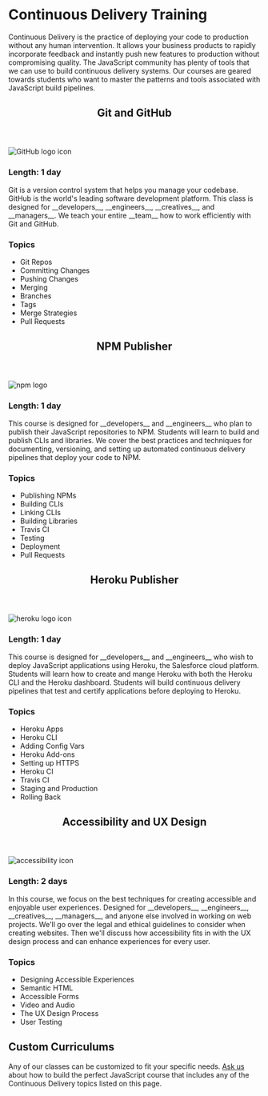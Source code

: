 Continuous Delivery Training
=========

Continuous Delivery is the practice of deploying your code to production without
any human intervention. It allows your business products to rapidly incorporate
feedback and instantly push new features to production without compromising quality.
The JavaScript community has plenty of tools that we can use to build continuous delivery
systems. Our courses are geared towards students who want to master the patterns
and tools associated with JavaScript build pipelines.

<section class="mh-course">
  <header>
    <h2>Git and GitHub</h2>
  </header>
  <div>
    <img src="/img/logo/github.png" class="free" alt="GitHub logo icon" />
    <div>
      <h3>Length: 1 day</h3>
      <p>
      Git is a version control system that helps you manage your codebase. GitHub is
      the world's leading software development platform. This class is designed for __developers__, __engineers__, __creatives__, and __managers__.
      We teach your entire __team__ how to work efficiently with Git and GitHub.
      </p>
    </div>
    <div>
      <h3>Topics</h3>
      <ul>
        <li>Git Repos</li>
        <li>Committing Changes</li>
        <li>Pushing Changes</li>
        <li>Merging</li>
        <li>Branches</li>
        <li>Tags</li>
        <li>Merge Strategies</li>
        <li>Pull Requests</li>
      </ul>
    </div>
  </div>
</section>

<section class="mh-course">
  <header>
    <h2>NPM Publisher</h2>
  </header>
  <div>
    <img src="/img/logo/npm.png" class="free" alt="npm logo" />
    <div>
      <h3>Length: 1 day</h3>
      <p>
      This course is designed for __developers__ and __engineers__ who plan to
      publish their JavaScript repositories to NPM. Students will learn to build and
      publish CLIs and libraries. We cover the best practices and techniques
      for documenting, versioning, and setting up automated continuous delivery pipelines
      that deploy your code to NPM.
      </p>
    </div>
    <div>
      <h3>Topics</h3>
      <ul>
        <li>Publishing NPMs</li>
        <li>Building CLIs</li>
        <li>Linking CLIs</li>
        <li>Building Libraries</li>
        <li>Travis CI</li>
        <li>Testing</li>
        <li>Deployment</li>
        <li>Pull Requests</li>
      </ul>
    </div>
  </div>
</section>

<section class="mh-course">
  <header>
    <h2>Heroku Publisher</h2>
  </header>
  <div>
    <img src="/img/logo/heroku.png" class="free" alt="heroku logo icon" />
    <div>
      <h3>Length: 1 day</h3>
      <p>
      This course is designed for __developers__ and __engineers__ who wish to
      deploy JavaScript applications using Heroku, the Salesforce cloud platform. Students will
      learn how to create and mange Heroku with both the Heroku CLI and the Heroku dashboard.
      Students will build continuous delivery pipelines that test and certify applications before
      deploying to Heroku.
      </p>
    </div>
    <div>
      <h3>Topics</h3>
      <ul>
        <li>Heroku Apps</li>
        <li>Heroku CLI</li>
        <li>Adding Config Vars</li>
        <li>Heroku Add-ons</li>
        <li>Setting up HTTPS</li>
        <li>Heroku CI</li>
        <li>Travis CI</li>
        <li>Staging and Production</li>
        <li>Rolling Back</li>
      </ul>
    </div>
  </div>
</section>

<section class="mh-course">
  <header>
    <h2>Accessibility and UX Design</h2>
  </header>
  <div>
    <img src="/img/logo/a11y.png" class="free" alt="accessibility icon" />
    <div>
      <h3>Length: 2 days</h3>
      <p>In this course, we focus on the best techniques for creating accessible and enjoyable user experiences. Designed for __developers__, __engineers__, __creatives__, __managers__, and anyone else involved in working on web projects. We'll go over the legal and ethical guidelines to consider when creating websites. Then we'll discuss how accessibility fits in with the UX design process and can enhance experiences for every user.
      </p>
    </div>
    <div>
      <h3>Topics</h3>
      <ul>
        <li>Designing Accessible Experiences</li>
        <li>Semantic HTML</li>
        <li>Accessible Forms</li>
        <li>Video and Audio</li>
        <li>The UX Design Process</li>
        <li>User Testing</li>
      </ul>
    </div>
  </div>
</section>

## Custom Curriculums
Any of our classes can be customized to fit your specific needs. <a href="/contact">Ask us</a> about how to
build the perfect JavaScript course that includes any of the Continuous Delivery topics
listed on this page.

